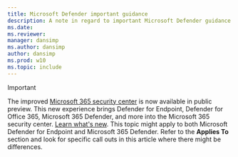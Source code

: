 ```yaml
---
title: Microsoft Defender important guidance
description: A note in regard to important Microsoft Defender guidance.
ms.date: 
ms.reviewer: 
manager: dansimp
ms.author: dansimp
author: dansimp
ms.prod: w10
ms.topic: include
---
```


> [!IMPORTANT]
> The improved [Microsoft 365 security center](https://security.microsoft.com) is now available in public preview. This new experience brings Defender for Endpoint, Defender for Office 365, Microsoft 365 Defender, and more into the Microsoft 365 security center. [Learn what's new](https://docs.microsoft.com/microsoft-365/security/mtp/overview-security-center). This topic might apply to both Microsoft Defender for Endpoint and Microsoft 365 Defender. Refer to the **Applies To** section and look for specific call outs in this article where there might be differences.
